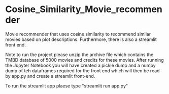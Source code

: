 # Cosine_Similarity_Movie_recommender
Movie recommender that uses cosine similarity to recommend similar movies based on plot descriptions. Furthermore, there is also a streamlit front end. 

Note to run the project please unzip the archive file which contains the TMBD database of 5000 movies and credits for these movies. After running the Jupyter Notebook you will have created a pickle dump and a numpy dump of teh dataframes required for the front end which will then be read by app.py and create a streamlit front-end. 

To run the streamlit app plaese type "streamlit run app.py"
